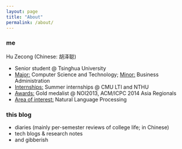 ```yaml
---
layout: page
title: "About"
permalink: /about/
---
```


### me

Hu Zecong (Chinese: 胡泽聪)
- Senior student @ Tsinghua University
- <u>Major:</u> Computer Science and Technology; <u>Minor:</u> Business Administration
- <u>Internships:</u> Summer internships @ CMU LTI and NTHU
- <u>Awards:</u> Gold medalist @ NOI2013, ACM/ICPC 2014 Asia Regionals
- <u>Area of interest:</u> Natural Language Processing

### this blog

- diaries (mainly per-semester reviews of college life; in Chinese)
- tech blogs & research notes
- and gibberish
